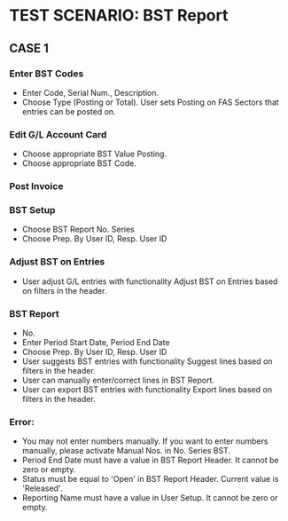 # TEST SCENARIO: BST Report


## CASE 1

### Enter BST Codes

-	Enter Code, Serial Num., Description.
-	Choose Type (Posting or Total). User sets Posting on FAS Sectors that entries can be posted on.

### Edit G/L Account Card

-	Choose appropriate BST Value Posting.
-	Choose appropriate BST Code.

### Post Invoice

### BST Setup

-	Choose BST Report No. Series 
-	Choose Prep. By User ID, Resp. User ID

### Adjust BST on Entries

-	User adjust G/L entries with functionality Adjust BST on Entries based on filters in the header.

### BST Report

-	No.
-	Enter Period Start Date, Period End Date
-	Choose Prep. By User ID, Resp. User ID
-	User suggests BST entries with functionality Suggest lines based on filters in the header.
-	User can manually enter/correct lines in BST Report.
-	User can export BST entries with functionality Export lines based on filters in the header.

### Error:

-	You may not enter numbers manually. If you want to enter numbers manually, please activate Manual Nos. in No. Series BST.
-	Period End Date must have a value in BST Report Header. It cannot be zero or empty. 
-	Status must be equal to 'Open' in BST Report Header. Current value is 'Released'.
-	Reporting Name must have a value in User Setup. It cannot be zero or empty.
